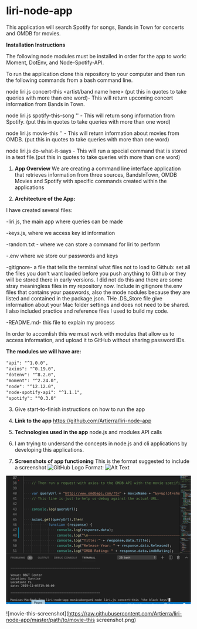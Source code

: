 # liri-node-app
This application will search Spotify for songs, Bands in Town for concerts and OMDB for movies.

**Installation Instructions**

The following node modules must be installed in order for the app to work: Moment, DotEnv, and Node-Spotify-API.

To run the application clone this repository to your computer and then run the following commands from a bash command line.

node liri.js concert-this <artist/band name here> (put this in quotes to take queries with more than one word)- This will return upcoming concert information from Bands in Town. 

node liri.js spotify-this-song '' - This will return song information from Spotify. (put this in quotes to take queries with more than one word)

node liri.js movie-this '' - This will return information about movies from OMDB. (put this in quotes to take queries with more than one word)

node liri.js do-what-it-says - This will run a special command that is stored in a text file.(put this in quotes to take queries with more than one word)

1. **App Overview** 
We are creating a command line interface application that retrieves information from three sources, BandsInTown, OMDB Movies and Spotify with specific commands created within the applications
   

2. **Architecture of the App:**

I have created several files:

-liri.js, the main app where queries can  be made

-keys.js,  where we access key id information

-random.txt - where we can store a command for liri to perform

-.env where we store our passwords and keys

-gitignore- a file that tells the terminal what files not to load to Github:
set all the files you don't want loaded before you push anything to Github or they will be stored there in early versions.  I did not do this and there are some stray meaningless files in my repository now.
 Include in gitignore the.env files that contains your passwords, also the mode nodules because they are listed and contained in the package.json. THe .DS_Store file give information about your Mac folder settings and does not need to be shared. I also included practice and reference files I used to build my code.

-README.md- this file to explain my process

In order to accomlish this we must work with modules that allow us to access information, and upload it to GitHub without sharing password IDs.

**The modules we will have are:**
 
    "api": "^1.0.0",
    "axios": "^0.19.0",
    "dotenv": "^8.2.0",
    "moment": "^2.24.0",
    "node": "^12.12.0",
    "node-spotify-api": "^1.1.1",
    "spotify": "^0.3.0"
 
3. Give start-to-finish instructions on how to run the app

5. **Link to the app**
    https://github.com/Artierra/liri-node-app

6. **Technologies used in the app**
    node.js and modules
    API calls 
    

7. I am trying to undersand the concepts in node.js and cli applications by developing this applications.

8. **Screenshots of app functioning**
This is the format suggested to include a screenshot
![GitHub Logo](/images/logo.png)
Format: ![Alt Text](url)


![bands-in-town screenshot](https://github.com/Artierra/liri-node-app/blob/master/bands-in-townscreenshot.png)


![movie-this-screenshot](https://raw.githubusercontent.com/Artierra/liri-node-app/master/path/to/movie-this screenshot.png)

